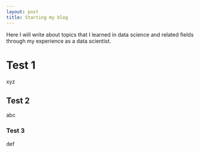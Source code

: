 ```yaml
---
layout: post
title: Starting my blog
---
```


Here I will write about topics that I learned in data science and related
fields through my experience as a data scientist.

# Test 1

xyz

## Test 2

abc

### Test 3

def
